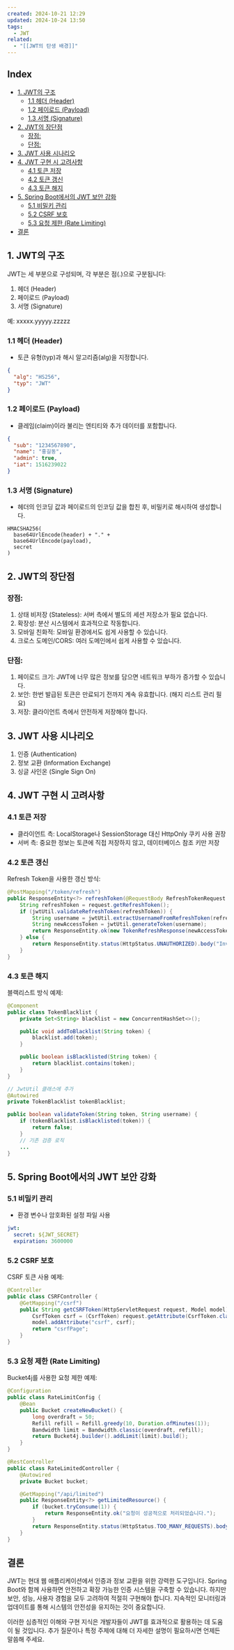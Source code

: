 ```yaml
---
created: 2024-10-21 12:29
updated: 2024-10-24 13:50
tags:
  - JWT
related:
  - "[[JWT의 탄생 배경]]"
---
```

## Index

- [1. JWT의 구조](#1.%20JWT%EC%9D%98%20%EA%B5%AC%EC%A1%B0)
	- [1.1 헤더 (Header)](#1.1%20%ED%97%A4%EB%8D%94%20(Header))
	- [1.2 페이로드 (Payload)](#1.2%20%ED%8E%98%EC%9D%B4%EB%A1%9C%EB%93%9C%20(Payload))
	- [1.3 서명 (Signature)](#1.3%20%EC%84%9C%EB%AA%85%20(Signature))
- [2. JWT의 장단점](#2.%20JWT%EC%9D%98%20%EC%9E%A5%EB%8B%A8%EC%A0%90)
	- [장점:](#%EC%9E%A5%EC%A0%90:)
	- [단점:](#%EB%8B%A8%EC%A0%90:)
- [3. JWT 사용 시나리오](#3.%20JWT%20%EC%82%AC%EC%9A%A9%20%EC%8B%9C%EB%82%98%EB%A6%AC%EC%98%A4)
- [4. JWT 구현 시 고려사항](#4.%20JWT%20%EA%B5%AC%ED%98%84%20%EC%8B%9C%20%EA%B3%A0%EB%A0%A4%EC%82%AC%ED%95%AD)
	- [4.1 토큰 저장](#4.1%20%ED%86%A0%ED%81%B0%20%EC%A0%80%EC%9E%A5)
	- [4.2 토큰 갱신](#4.2%20%ED%86%A0%ED%81%B0%20%EA%B0%B1%EC%8B%A0)
	- [4.3 토큰 해지](#4.3%20%ED%86%A0%ED%81%B0%20%ED%95%B4%EC%A7%80)
- [5. Spring Boot에서의 JWT 보안 강화](#5.%20Spring%20Boot%EC%97%90%EC%84%9C%EC%9D%98%20JWT%20%EB%B3%B4%EC%95%88%20%EA%B0%95%ED%99%94)
	- [5.1 비밀키 관리](#5.1%20%EB%B9%84%EB%B0%80%ED%82%A4%20%EA%B4%80%EB%A6%AC)
	- [5.2 CSRF 보호](#5.2%20CSRF%20%EB%B3%B4%ED%98%B8)
	- [5.3 요청 제한 (Rate Limiting)](#5.3%20%EC%9A%94%EC%B2%AD%20%EC%A0%9C%ED%95%9C%20(Rate%20Limiting))
- [결론](#%EA%B2%B0%EB%A1%A0)

## 1. JWT의 구조

JWT는 세 부분으로 구성되며, 각 부분은 점(.)으로 구분됩니다:

1. 헤더 (Header)
2. 페이로드 (Payload)
3. 서명 (Signature)

예: xxxxx.yyyyy.zzzzz

### 1.1 헤더 (Header)

- 토큰 유형(typ)과 해시 알고리즘(alg)을 지정합니다.
```json
{
  "alg": "HS256",
  "typ": "JWT"
}
```

### 1.2 페이로드 (Payload)

- 클레임(claim)이라 불리는 엔티티와 추가 데이터를 포함합니다.
```json
{
  "sub": "1234567890",
  "name": "홍길동",
  "admin": true,
  "iat": 1516239022
}
```

### 1.3 서명 (Signature)

- 헤더의 인코딩 값과 페이로드의 인코딩 값을 합친 후, 비밀키로 해시하여 생성합니다.
```
HMACSHA256(
  base64UrlEncode(header) + "." +
  base64UrlEncode(payload),
  secret
)
```

## 2. JWT의 장단점

### 장점:

1. 상태 비저장 (Stateless): 서버 측에서 별도의 세션 저장소가 필요 없습니다.
2. 확장성: 분산 시스템에서 효과적으로 작동합니다.
3. 모바일 친화적: 모바일 환경에서도 쉽게 사용할 수 있습니다.
4. 크로스 도메인/CORS: 여러 도메인에서 쉽게 사용할 수 있습니다.

### 단점:

1. 페이로드 크기: JWT에 너무 많은 정보를 담으면 네트워크 부하가 증가할 수 있습니다.
2. 보안: 한번 발급된 토큰은 만료되기 전까지 계속 유효합니다. (해지 리스트 관리 필요)
3. 저장: 클라이언트 측에서 안전하게 저장해야 합니다.

## 3. JWT 사용 시나리오

1. 인증 (Authentication)
2. 정보 교환 (Information Exchange)
3. 싱글 사인온 (Single Sign On)

## 4. JWT 구현 시 고려사항

### 4.1 토큰 저장

- 클라이언트 측: LocalStorage나 SessionStorage 대신 HttpOnly 쿠키 사용 권장
- 서버 측: 중요한 정보는 토큰에 직접 저장하지 않고, 데이터베이스 참조 키만 저장

### 4.2 토큰 갱신

Refresh Token을 사용한 갱신 방식:

```java
@PostMapping("/token/refresh")
public ResponseEntity<?> refreshToken(@RequestBody RefreshTokenRequest request) {
    String refreshToken = request.getRefreshToken();
    if (jwtUtil.validateRefreshToken(refreshToken)) {
        String username = jwtUtil.extractUsernameFromRefreshToken(refreshToken);
        String newAccessToken = jwtUtil.generateToken(username);
        return ResponseEntity.ok(new TokenRefreshResponse(newAccessToken));
    } else {
        return ResponseEntity.status(HttpStatus.UNAUTHORIZED).body("Invalid refresh token");
    }
}
```

### 4.3 토큰 해지

블랙리스트 방식 예제:

```java
@Component
public class TokenBlacklist {
    private Set<String> blacklist = new ConcurrentHashSet<>();

    public void addToBlacklist(String token) {
        blacklist.add(token);
    }

    public boolean isBlacklisted(String token) {
        return blacklist.contains(token);
    }
}

// JwtUtil 클래스에 추가
@Autowired
private TokenBlacklist tokenBlacklist;

public boolean validateToken(String token, String username) {
    if (tokenBlacklist.isBlacklisted(token)) {
        return false;
    }
    // 기존 검증 로직
    ...
}
```

## 5. Spring Boot에서의 JWT 보안 강화

### 5.1 비밀키 관리

- 환경 변수나 암호화된 설정 파일 사용
```yaml
jwt:
  secret: ${JWT_SECRET}
  expiration: 3600000
```

### 5.2 CSRF 보호

CSRF 토큰 사용 예제:

```java
@Controller
public class CSRFController {
    @GetMapping("/csrf")
    public String getCSRFToken(HttpServletRequest request, Model model) {
        CsrfToken csrf = (CsrfToken) request.getAttribute(CsrfToken.class.getName());
        model.addAttribute("csrf", csrf);
        return "csrfPage";
    }
}
```

### 5.3 요청 제한 (Rate Limiting)

Bucket4j를 사용한 요청 제한 예제:

```java
@Configuration
public class RateLimitConfig {
    @Bean
    public Bucket createNewBucket() {
        long overdraft = 50;
        Refill refill = Refill.greedy(10, Duration.ofMinutes(1));
        Bandwidth limit = Bandwidth.classic(overdraft, refill);
        return Bucket4j.builder().addLimit(limit).build();
    }
}

@RestController
public class RateLimitedController {
    @Autowired
    private Bucket bucket;

    @GetMapping("/api/limited")
    public ResponseEntity<?> getLimitedResource() {
        if (bucket.tryConsume(1)) {
            return ResponseEntity.ok("요청이 성공적으로 처리되었습니다.");
        }
        return ResponseEntity.status(HttpStatus.TOO_MANY_REQUESTS).body("요청 한도를 초과했습니다.");
    }
}
```

## 결론

JWT는 현대 웹 애플리케이션에서 인증과 정보 교환을 위한 강력한 도구입니다. Spring Boot와 함께 사용하면 안전하고 확장 가능한 인증 시스템을 구축할 수 있습니다. 하지만 보안, 성능, 사용자 경험을 모두 고려하여 적절히 구현해야 합니다. 지속적인 모니터링과 업데이트를 통해 시스템의 안전성을 유지하는 것이 중요합니다.

이러한 심층적인 이해와 구현 지식은 개발자들이 JWT를 효과적으로 활용하는 데 도움이 될 것입니다. 추가 질문이나 특정 주제에 대해 더 자세한 설명이 필요하시면 언제든 말씀해 주세요.